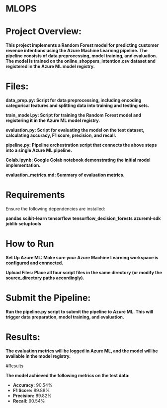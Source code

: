 # MLOPS


# Project Overview:

**This project implements a Random Forest model for predicting customer revenue intentions using the Azure Machine Learning pipeline. The pipeline consists of data preprocessing, model training, and evaluation. The model is trained on the online_shoppers_intention.csv dataset and registered in the Azure ML model registry.**

# Files:

**data_prep.py: Script for data preprocessing, including encoding categorical features and splitting data into training and testing sets.**

**train_model.py: Script for training the Random Forest model and registering it in the Azure ML model registry.**

**evaluation.py: Script for evaluating the model on the test dataset, calculating accuracy, F1 score, precision, and recall.**

**pipeline.py: Pipeline orchestration script that connects the above steps into a single Azure ML pipeline.**

**Colab.ipynb: Google Colab notebook demonstrating the initial model implementation.**

**evaluation_metrics.md: Summary of evaluation metrics.**

# Requirements

Ensure the following dependencies are installed:

**pandas**
**scikit-learn**
**tensorflow**
**tensorflow_decision_forests**
**azureml-sdk**
**joblib**
**setuptools**


# How to Run

**Set Up Azure ML: Make sure your Azure Machine Learning workspace is configured and connected.**

**Upload Files: Place all four script files in the same directory (or modify the source_directory paths accordingly).**

# Submit the Pipeline:

**Run the pipeline.py script to submit the pipeline to Azure ML. This will trigger data preparation, model training, and evaluation.**

# Results: 

**The evaluation metrics will be logged in Azure ML, and the model will be available in the model registry.**

#Results

**The model achieved the following metrics on the test data:**

- **Accuracy:** 90.54%
- **F1 Score:** 89.88%
- **Precision:** 89.82%
- **Recall:** 90.54%

